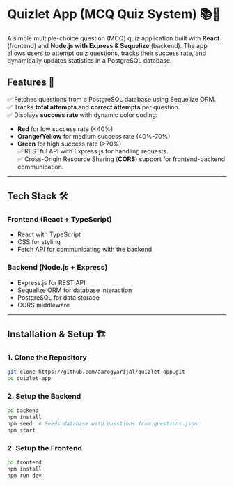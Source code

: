 # **Quizlet App (MCQ Quiz System) 📚🧠**

A simple multiple-choice question (MCQ) quiz application built with **React** (frontend) and **Node.js with Express & Sequelize** (backend). The app allows users to attempt quiz questions, tracks their success rate, and dynamically updates statistics in a PostgreSQL database.

## **Features 🚀**
✅ Fetches questions from a PostgreSQL database using Sequelize ORM.  
✅ Tracks **total attempts** and **correct attempts** per question.  
✅ Displays **success rate** with dynamic color coding:  
   - **Red** for low success rate (<40%)  
   - **Orange/Yellow** for medium success rate (40%-70%)  
   - **Green** for high success rate (>70%)  
✅ RESTful API with Express.js for handling requests.  
✅ Cross-Origin Resource Sharing (**CORS**) support for frontend-backend communication.  

---

## **Tech Stack 🛠️**

### **Frontend** (React + TypeScript)
- React with TypeScript  
- CSS for styling  
- Fetch API for communicating with the backend  

### **Backend** (Node.js + Express)
- Express.js for REST API  
- Sequelize ORM for database interaction  
- PostgreSQL for data storage  
- CORS middleware  

---

## **Installation & Setup 🏗️**

### **1. Clone the Repository**
```sh
git clone https://github.com/aarogyarijal/quizlet-app.git
cd quizlet-app
```

### **2. Setup the Backend**
```sh
cd backend
npm install
npm seed  # Seeds database with questions from questions.json
npm start
```

### **2. Setup the Frontend**
```sh
cd frontend
npm install
npm run dev
```